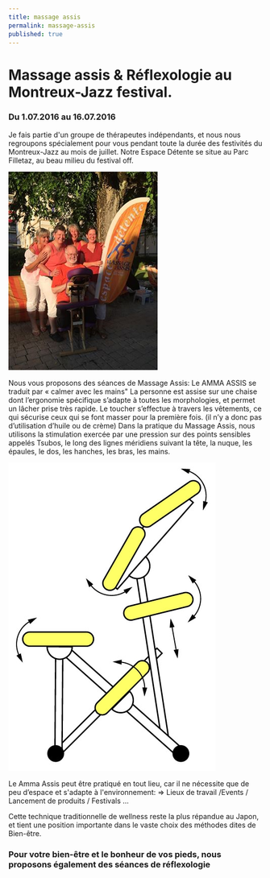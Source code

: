 ```yaml
---
title: massage assis
permalink: massage-assis
published: true
---
```


# Massage assis & Réflexologie au Montreux-Jazz festival.

### Du 1.07.2016 au 16.07.2016

Je fais partie d'un groupe de thérapeutes indépendants, et nous nous regroupons spécialement pour vous pendant toute la durée des festivités du Montreux-Jazz au mois de juillet.
Notre Espace Détente se situe au Parc Filletaz, au beau milieu du festival off.

![](./images/equipe-montreux.jpg)

Nous vous proposons des séances de
Massage Assis:
Le AMMA ASSIS se traduit par « calmer avec les mains"
La personne est assise sur une chaise dont l’ergonomie spécifique s’adapte à toutes les morphologies, et permet un lâcher prise très rapide.
Le toucher s’effectue à travers les vêtements, ce qui sécurise ceux qui se font masser pour la première fois. (il n’y a donc pas d’utilisation d’huile ou de crème)
Dans la pratique du Massage Assis, nous utilisons la stimulation exercée par une pression sur des points sensibles appelés Tsubos, le long des lignes méridiens suivant la tête, la nuque, les épaules, le dos, les hanches, les bras, les mains.

![](./images/massage-assis.jpg)

Le Amma Assis peut être pratiqué en tout lieu, car il ne nécessite que de peu d’espace et s'adapte à l'environnement:
=> Lieux de travail /Events / Lancement de produits / Festivals ...

Cette technique traditionnelle de wellness reste la plus répandue au Japon, et tient une position importante dans le vaste choix des méthodes dites de Bien-être.

### Pour votre bien-être et le bonheur de vos pieds, nous proposons également des séances de réflexologie
